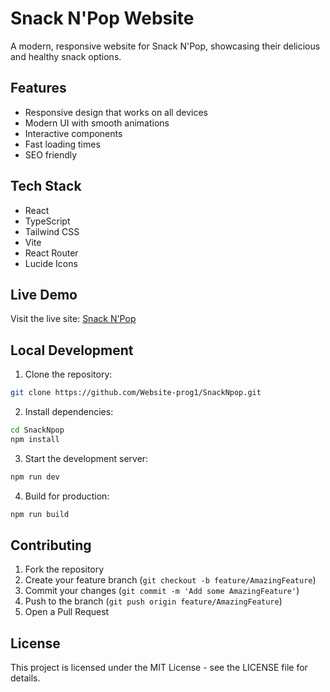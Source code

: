# Snack N'Pop Website

A modern, responsive website for Snack N'Pop, showcasing their delicious and healthy snack options.

## Features

- Responsive design that works on all devices
- Modern UI with smooth animations
- Interactive components
- Fast loading times
- SEO friendly

## Tech Stack

- React
- TypeScript
- Tailwind CSS
- Vite
- React Router
- Lucide Icons

## Live Demo

Visit the live site: [Snack N'Pop](https://website-prog1.github.io/SnackNpop/)

## Local Development

1. Clone the repository:
```bash
git clone https://github.com/Website-prog1/SnackNpop.git
```

2. Install dependencies:
```bash
cd SnackNpop
npm install
```

3. Start the development server:
```bash
npm run dev
```

4. Build for production:
```bash
npm run build
```

## Contributing

1. Fork the repository
2. Create your feature branch (`git checkout -b feature/AmazingFeature`)
3. Commit your changes (`git commit -m 'Add some AmazingFeature'`)
4. Push to the branch (`git push origin feature/AmazingFeature`)
5. Open a Pull Request

## License

This project is licensed under the MIT License - see the LICENSE file for details.
